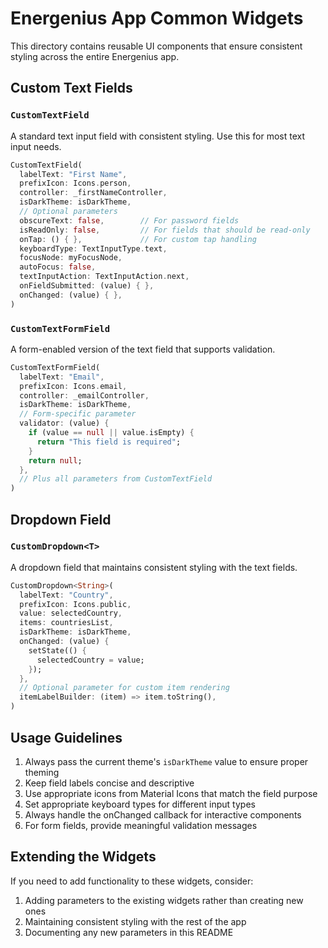 # Energenius App Common Widgets

This directory contains reusable UI components that ensure consistent styling across the entire Energenius app.

## Custom Text Fields

### `CustomTextField`

A standard text input field with consistent styling. Use this for most text input needs.

```dart
CustomTextField(
  labelText: "First Name",
  prefixIcon: Icons.person,
  controller: _firstNameController,
  isDarkTheme: isDarkTheme,
  // Optional parameters
  obscureText: false,        // For password fields
  isReadOnly: false,         // For fields that should be read-only
  onTap: () { },             // For custom tap handling
  keyboardType: TextInputType.text,
  focusNode: myFocusNode,
  autoFocus: false,
  textInputAction: TextInputAction.next,
  onFieldSubmitted: (value) { },
  onChanged: (value) { },
)
```

### `CustomTextFormField`

A form-enabled version of the text field that supports validation.

```dart
CustomTextFormField(
  labelText: "Email",
  prefixIcon: Icons.email,
  controller: _emailController,
  isDarkTheme: isDarkTheme,
  // Form-specific parameter
  validator: (value) {
    if (value == null || value.isEmpty) {
      return "This field is required";
    }
    return null;
  },
  // Plus all parameters from CustomTextField
)
```

## Dropdown Field

### `CustomDropdown<T>`

A dropdown field that maintains consistent styling with the text fields.

```dart
CustomDropdown<String>(
  labelText: "Country",
  prefixIcon: Icons.public,
  value: selectedCountry,
  items: countriesList,
  isDarkTheme: isDarkTheme,
  onChanged: (value) {
    setState(() {
      selectedCountry = value;
    });
  },
  // Optional parameter for custom item rendering
  itemLabelBuilder: (item) => item.toString(),
)
```

## Usage Guidelines

1. Always pass the current theme's `isDarkTheme` value to ensure proper theming
2. Keep field labels concise and descriptive
3. Use appropriate icons from Material Icons that match the field purpose
4. Set appropriate keyboard types for different input types
5. Always handle the onChanged callback for interactive components
6. For form fields, provide meaningful validation messages

## Extending the Widgets

If you need to add functionality to these widgets, consider:

1. Adding parameters to the existing widgets rather than creating new ones
2. Maintaining consistent styling with the rest of the app
3. Documenting any new parameters in this README 